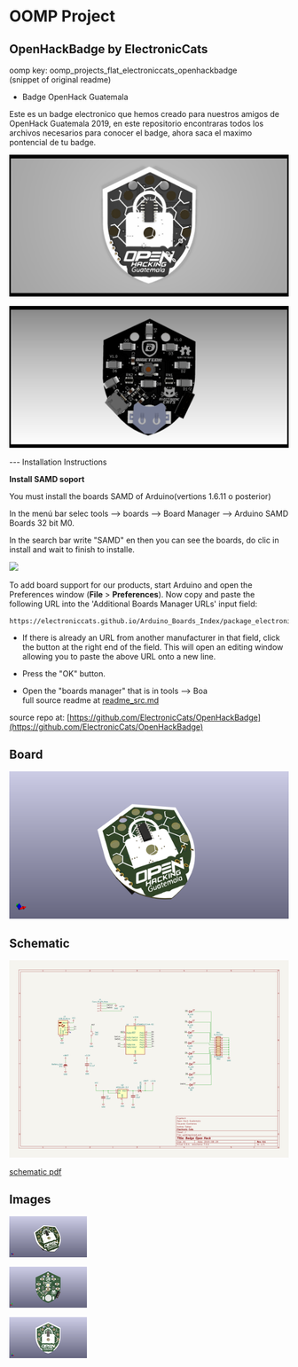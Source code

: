 # OOMP Project  
## OpenHackBadge  by ElectronicCats  
  
oomp key: oomp_projects_flat_electroniccats_openhackbadge  
(snippet of original readme)  
  
- Badge OpenHack Guatemala  
  
Este es un badge electronico que hemos creado para nuestros amigos de OpenHack Guatemala 2019, en este repositorio encontraras todos los archivos necesarios para conocer el badge, ahora saca el maximo pontencial de tu badge.  
  
![Front](https://github.com/ElectronicCats/OpenHackBadge/raw/master/BadgeOpenHack/BadgeOpenHackFront.png)  
  
![Back](https://github.com/ElectronicCats/OpenHackBadge/raw/master/BadgeOpenHack/BadgeOpenHackBottom.png)  
  
  
--- Installation Instructions  
  
**Install SAMD soport**  
  
You must install the boards SAMD of Arduino(vertions 1.6.11 o posterior)   
  
In the menú bar selec tools --> boards --> Board Manager --> Arduino SAMD Boards 32 bit M0.  
  
In the search bar write  "SAMD" en then you can see the boards, do clic in install and wait to finish to installe.  
  
![](https://cdn-learn.adafruit.com/assets/assets/000/028/792/original/adafruit_products_arduinosamd162.png)  
  
  
To add board support for our products, start Arduino and open the Preferences window (**File** > **Preferences**). Now copy and paste the following URL into the 'Additional Boards Manager URLs' input field:  
  
	https://electroniccats.github.io/Arduino_Boards_Index/package_electroniccats_index.json  
  
  
- If there is already an URL from another manufacturer in that field, click the button at the right end of the field. This will open an editing window allowing you to paste the above URL onto a new line.  
  
- Press the "OK" button.  
- Open the "boards manager" that is in tools --> Boa  
  full source readme at [readme_src.md](readme_src.md)  
  
source repo at: [https://github.com/ElectronicCats/OpenHackBadge](https://github.com/ElectronicCats/OpenHackBadge)  
## Board  
  
[![working_3d.png](working_3d_600.png)](working_3d.png)  
## Schematic  
  
[![working_schematic.png](working_schematic_600.png)](working_schematic.png)  
  
[schematic pdf](working_schematic.pdf)  
## Images  
  
[![working_3d.png](working_3d_140.png)](working_3d.png)  
  
[![working_3d_back.png](working_3d_back_140.png)](working_3d_back.png)  
  
[![working_3d_front.png](working_3d_front_140.png)](working_3d_front.png)  
